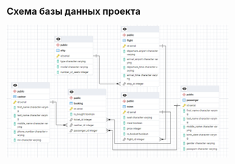  ## Схема базы данных проекта
 
 ![Схема базы данных](https://github.com/LomakinVladislav/Airport_project_backend/raw/main/pictures/Database_schema.png)